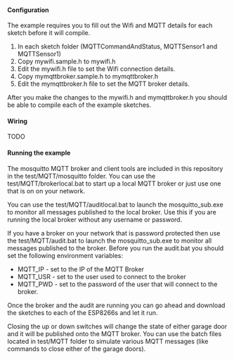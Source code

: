 #### Configuration
The example requires you to fill out the Wifi and MQTT details for each sketch before it will compile.

1. In each sketch folder (MQTTCommandAndStatus, MQTTSensor1 and MQTTSensor1)
2. Copy mywifi.sample.h to mywifi.h
3. Edit the mywifi.h file to set the Wifi connection details.
4. Copy mymqttbroker.sample.h to mymqttbroker.h
5. Edit the mymqttbroker.h file to set the MQTT broker details.

After you make the changes to the mywifi.h and mymqttbroker.h you should be able to compile each of the example sketches. 

#### Wiring
TODO

#### Running the example
The mosquitto MQTT broker and client tools are included in this repository in the test/MQTT/mosquitto folder.  You can use the test/MQTT/brokerlocal.bat to start up a local MQTT broker or just use one that is on on your network. 

You can use the test/MQTT/auditlocal.bat to launch the mosquitto_sub.exe to monitor all messages published to the local broker.  Use this if you are running the local broker without any username or password.

If you have a broker on your network that is password protected then use the test/MQTT/audit.bat to launch the mosquitto_sub.exe to monitor all messages published to the broker.  Before you run the audit.bat you should set the following environment variables:
* MQTT_IP - set to the IP of the MQTT Broker
* MQTT_USR - set to the user used to connect to the broker
* MQTT_PWD - set to the password of the user that will connect to the broker.

Once the broker and the audit are running you can go ahead and download the sketches to each of the ESP8266s and let it run.

Closing the up or down switches will change the state of either garage door and it will be published onto the MQTT broker.  You can use the batch files located in test/MQTT folder to simulate various MQTT messages (like commands to close either of the garage doors).
